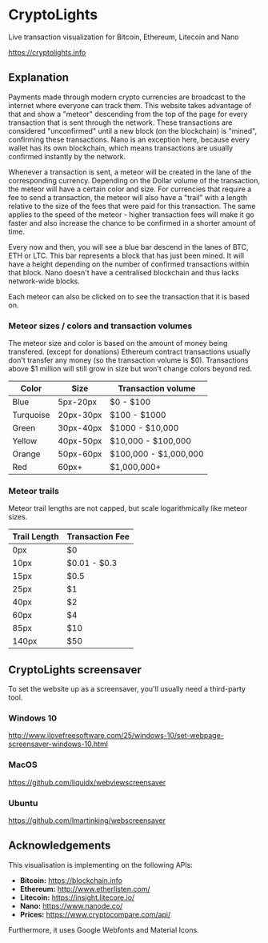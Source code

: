 # CryptoLights 
Live transaction visualization for Bitcoin, Ethereum, Litecoin and Nano

https://cryptolights.info

## Explanation

Payments made through modern crypto currencies are broadcast to the internet where everyone
can track them. This website takes advantage of that and show a "meteor" descending from the top
of the page for every transaction that is sent through the network. These transactions are considered
"unconfirmed" until a new block (on the blockchain) is "mined", confirming these transactions. Nano is an exception here,
because every wallet has its own blockchain, which means transactions are usually confirmed instantly by the network.

Whenever a transaction is sent, a meteor will be created in the lane of the corresponding currency.
Depending on the Dollar volume of the transaction, the meteor will have a certain color and size. For currencies that
require a fee to send a transaction, the meteor will also have a "trail" with a length relative to the size of the fees 
that were paid for this transaction. The same applies to the speed of the meteor - higher transaction fees will make it 
go faster and also increase the chance to be confirmed in a shorter amount of time.

Every now and then, you will see a blue bar descend in the lanes of BTC, ETH or LTC. This bar represents a block that
has just been mined. It will have a height depending on the number of confirmed transactions within that block. Nano
doesn't have a centralised blockchain and thus lacks network-wide blocks.

Each meteor can also be clicked on to see the transaction that it is based on. 

### Meteor sizes / colors and transaction volumes

The meteor size and color is based on the amount of money being transfered. (except for donations)
Ethereum contract transactions usually don't transfer any money (so the transaction volume is $0).
Transactions above $1 million will still grow in size but won't change colors beyond red.

Color | Size | Transaction volume
------|------|-------------------
Blue  | 5px-20px | $0 - $100           
Turquoise | 20px-30px| $100 - $1000  
Green | 30px-40px | $1000 - $10,000           
Yellow | 40px-50px | $10,000 - $100,000       
Orange | 50px-60px | $100,000 - $1,000,000   
Red    | 60px+ | $1,000,000+             

### Meteor trails

Meteor trail lengths are not capped, but scale logarithmically like meteor sizes.

Trail Length | Transaction Fee
-------|------
0px    | $0
10px   | $0.01 - $0.3
15px   | $0.5
25px   | $1
40px   | $2
60px   | $4
85px   | $10
140px  | $50

## CryptoLights screensaver

To set the website up as a screensaver, you'll usually need a third-party tool.

### Windows 10

http://www.ilovefreesoftware.com/25/windows-10/set-webpage-screensaver-windows-10.html

### MacOS

https://github.com/liquidx/webviewscreensaver

### Ubuntu

https://github.com/lmartinking/webscreensaver

## Acknowledgements

This visualisation is implementing on the following APIs:

- **Bitcoin:** https://blockchain.info
- **Ethereum:** http://www.etherlisten.com/
- **Litecoin:** https://insight.litecore.io/
- **Nano:** https://www.nanode.co/
- **Prices:** https://www.cryptocompare.com/api/

Furthermore, it uses Google Webfonts and Material Icons.